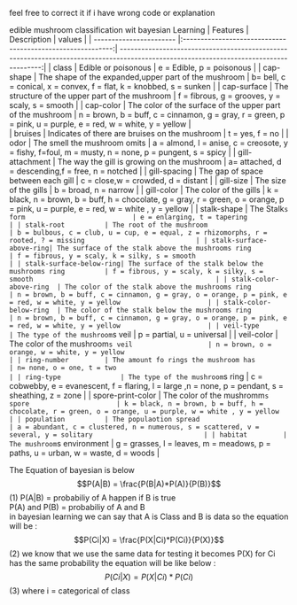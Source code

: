 feel free to correct it if i have wrong code or explanation

edible mushroom classification wit bayesian Learning
| Features      	  | Description   					       | values  																|
| ----------------------- |:----------------------------------------------------------:| --------------------------------------------------------------------------------------------------------------------------------------:|
| class      		  | Edible or poisonous 				       | e = Edible, p = poisonous   														|
| cap-shape      	  | The shape of the expanded,upper part of the mushroom       | b= bell, c = conical, x = convex, f = flat, k = knobbed, s = sunken   									|
| cap-surface 		  | The structure of the upper part of the mushroom            | f = fibrous, g = grooves, y = scaly, s = smooth   											|
| cap-color 		  | The color of the surface of the upper part of the mushroom | n = brown, b = buff, c = cinnamon, g = gray, r = green, p = pink, u = purple, e = red, w = white, y = yellow			   	|	
| bruises 		  | Indicates of there are bruises on the mushroom             | t = yes, f = no   															|
| odor 			  | The smell the mushroom omits      			       | a = almond, l = anise, c = creosote, y = fishy, f=foul, m = musty, n = none, p = pungent, s = spicy   					|
| gill-attachment 	  | The way the gill is growing on the mushroom      	       | a= attached, d = descending,f = free, n = notched   											|
| gill-spacing 	 	  | The gap of space between each gill      		       | c = close,w = crowded, d = distant   													|
| gill-size 		  | The size of the gills      				       | b = broad, n = narrow   														|
| gill-color 		  | The color of the gills      			       | k = black, n = brown, b = buff, h = chocolate, g = gray, r = green, o = orange, p = pink, u = purple, e = red, w = white , y = yellow  |
| stalk-shape 		  | The Stalk`s form      				       | e = enlarging, t = tapering   														|
| stalk-root 		  | The root of the mushroom      			       | b = bulbous, c = club, u = cup, e = equal, z = rhizomorphs, r = rooted, ? = missing   							|
| stalk-surface-above-ring| The surface of the stalk above the mushrooms ring          | f = fibrous, y = scaly, k = silky, s = smooth   											|
| stalk-surface-below-ring| The surface of the stalk below the mushrooms ring          | f = fibrous, y = scaly, k = silky, s = smooth   											|
| stalk-color-above-ring  | The color of the stalk above the mushrooms ring            | n = brown, b = buff, c = cinnamon, g = gray, o = orange, p = pink, e = red, w = white, y = yellow   					|
| stalk-color-below-ring  | The color of the stalk below the mushrooms ring            | n = brown, b = buff, c = cinnamon, g = gray, o = orange, p = pink, e = red, w = white, y = yellow   					|
| veil-type 		  | The type of the mushroom`s veil       		       | p = partial, u = universal   														|
| veil-color 		  | The color of the mushroom`s veil      		       | n = brown, o = orange, w = white, y = yellow   											|
| ring-number 		  | The amount fo rings the mushroom has      	               | n= none, o = one, t = two   														|
| ring-type 	    	  | The type of the mushroom`s ring                            | c = cobwebby, e = evanescent, f = flaring, l = large ,n = none, p = pendant, s = sheathing, z = zone   				|
| spore-print-color 	  | The color of the mushromm`s spore      	               | k = black, n = brown, b = buff, h = chocolate, r = green, o = orange, u = purple, w = white , y = yellow   				|
| population 		  | The populaotion spread      	                       | a = abundant, c = clustered, n = numerous, s = scattered, v = several, y = solitary   							|
| habitat 		  | The mushroom`s environment      			       | g = grasses, l = leaves, m = meadows, p = paths, u = urban, w = waste, d = woods   							|

The Equation of bayesian is below
$$P(A|B) = \frac{P(B|A)*P(A)}{P(B)}$$ (1)
P(A|B) = probabiliy of A happen if B is true
<br/>
P(A) and P(B) = probabiliy of A and B <br/>
in bayesian learning we can say that A is Class and B is data so the equation will be :
$$P(Ci|X) = \frac{P(X|Ci)*P(Ci)}{P(X)}$$ (2)
we know that we use the same data for testing it becomes P(X) for Ci has the same probability the equation will be like below :
$$P(Ci|X) = {P(X|Ci)*P(Ci)}$$ (3)
where i = categorical of class

